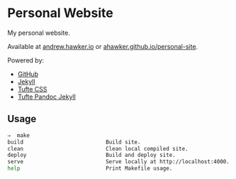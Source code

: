 # Personal Website

My personal website.

Available at [andrew.hawker.io](http://andrew.hawker.io) or [ahawker.github.io/personal-site](http://ahawker.github.io/personal-site).

Powered by:
* [GitHub](https://github.com/)
* [Jekyll](https://jekyllrb.com/)
* [Tufte CSS](https://edwardtufte.github.io/tufte-css/)
* [Tufte Pandoc Jekyll](https://github.com/jez/tufte-pandoc-jekyll)

## Usage

```bash
⇒  make
build                          Build site.
clean                          Clean local compiled site.
deploy                         Build and deploy site.
serve                          Serve locally at http://localhost:4000.
help                           Print Makefile usage.
```
